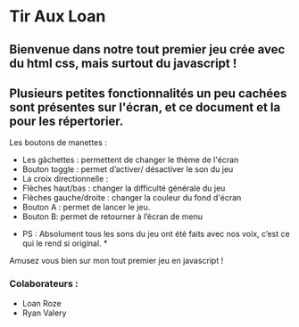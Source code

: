 # Tir Aux Loan
## Bienvenue dans notre tout premier jeu crée avec du html css, mais surtout du javascript !
## Plusieurs petites fonctionnalités un peu cachées sont présentes sur l'écran, et ce document et la pour les répertorier. 

Les boutons de manettes : 
- Les gâchettes : permettent de changer le thème de l'écran
- Bouton toggle : permet d’activer/ désactiver le son du jeu
- La croix directionnelle : 
- Flèches haut/bas : changer la difficulté générale du jeu
- Flèches gauche/droite : changer la couleur du fond d'écran
- Bouton A : permet de lancer le jeu.
- Bouton B: permet de retourner à l’écran de menu

* PS : Absolument tous les sons du jeu ont été faits avec nos voix, c’est ce qui le rend si original. *

Amusez vous bien sur mon tout premier jeu en javascript !

### Colaborateurs :
- Loan Roze
- Ryan Valery